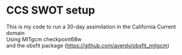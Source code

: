 # CCS SWOT setup

This is my code to run a 30-day assimilation in the California Current domain  <br />
Using MITgcm checkpoint68w  <br />
and the obsfit package (https://github.com/averdy/obsfit_mitgcm)  <br />
